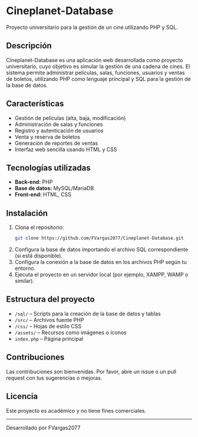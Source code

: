 # Cineplanet-Database

Proyecto universitario para la gestión de un cine utilizando PHP y SQL.

## Descripción

Cineplanet-Database es una aplicación web desarrollada como proyecto universitario, cuyo objetivo es simular la gestión de una cadena de cines. El sistema permite administrar películas, salas, funciones, usuarios y ventas de boletos, utilizando PHP como lenguaje principal y SQL para la gestión de la base de datos.

## Características

- Gestión de películas (alta, baja, modificación)
- Administración de salas y funciones
- Registro y autenticación de usuarios
- Venta y reserva de boletos
- Generación de reportes de ventas
- Interfaz web sencilla usando HTML y CSS

## Tecnologías utilizadas

- **Back-end:** PHP
- **Base de datos:** MySQL/MariaDB
- **Front-end:** HTML, CSS

## Instalación

1. Clona el repositorio:
    ```bash
    git clone https://github.com/FVargas2077/Cineplanet-Database.git
    ```
2. Configura la base de datos importando el archivo SQL correspondiente (si está disponible).
3. Configura la conexión a la base de datos en los archivos PHP según tu entorno.
4. Ejecuta el proyecto en un servidor local (por ejemplo, XAMPP, WAMP o similar).

## Estructura del proyecto

- `/sql/` – Scripts para la creación de la base de datos y tablas
- `/src/` – Archivos fuente PHP
- `/css/` – Hojas de estilo CSS
- `/assets/` – Recursos como imágenes o íconos
- `index.php` – Página principal

## Contribuciones

Las contribuciones son bienvenidas. Por favor, abre un issue o un pull request con tus sugerencias o mejoras.

## Licencia

Este proyecto es académico y no tiene fines comerciales.

---

Desarrollado por FVargas2077
